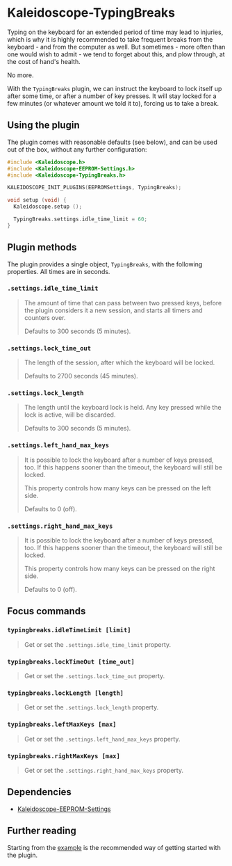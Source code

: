 # Kaleidoscope-TypingBreaks

Typing on the keyboard for an extended period of time may lead to injuries,
which is why it is highly recommended to take frequent breaks from the
keyboard - and from the computer as well. But sometimes - more often than one
would wish to admit - we tend to forget about this, and plow through, at the
cost of hand's health.

No more.

With the `TypingBreaks` plugin, we can instruct the keyboard to lock itself up
after some time, or after a number of key presses. It will stay locked for a few
minutes (or whatever amount we told it to), forcing us to take a break.

## Using the plugin

The plugin comes with reasonable defaults (see below), and can be used out of
the box, without any further configuration:

```c++
#include <Kaleidoscope.h>
#include <Kaleidoscope-EEPROM-Settings.h>
#include <Kaleidoscope-TypingBreaks.h>

KALEIDOSCOPE_INIT_PLUGINS(EEPROMSettings, TypingBreaks);

void setup (void) {
  Kaleidoscope.setup ();

  TypingBreaks.settings.idle_time_limit = 60;
}
```

## Plugin methods

The plugin provides a single object, `TypingBreaks`, with the following
properties. All times are in seconds.

### `.settings.idle_time_limit`

> The amount of time that can pass between two pressed keys, before the plugin
> considers it a new session, and starts all timers and counters over.
>
> Defaults to 300 seconds (5 minutes).

### `.settings.lock_time_out`

> The length of the session, after which the keyboard will be locked.
>
> Defaults to 2700 seconds (45 minutes).

### `.settings.lock_length`

> The length until the keyboard lock is held. Any key pressed while the lock is
> active, will be discarded.
>
> Defaults to 300 seconds (5 minutes).

### `.settings.left_hand_max_keys`

> It is possible to lock the keyboard after a number of keys pressed, too. If
> this happens sooner than the timeout, the keyboard will still be locked.
>
> This property controls how many keys can be pressed on the left side.
>
> Defaults to 0 (off).

### `.settings.right_hand_max_keys`

> It is possible to lock the keyboard after a number of keys pressed, too. If
> this happens sooner than the timeout, the keyboard will still be locked.
>
> This property controls how many keys can be pressed on the right side.
>
> Defaults to 0 (off).

## Focus commands

### `typingbreaks.idleTimeLimit [limit]`

> Get or set the `.settings.idle_time_limit` property.

### `typingbreaks.lockTimeOut [time_out]`

> Get or set the `.settings.lock_time_out` property.

### `typingbreaks.lockLength [length]`

> Get or set the `.settings.lock_length` property.

### `typingbreaks.leftMaxKeys [max]`

> Get or set the `.settings.left_hand_max_keys` property.

### `typingbreaks.rightMaxKeys [max]`

> Get or set the `.settings.right_hand_max_keys` property.

## Dependencies

* [Kaleidoscope-EEPROM-Settings](EEPROM-Settings.md)

## Further reading

Starting from the [example][plugin:example] is the recommended way of getting
started with the plugin.

 [plugin:example]: ../../examples/Features/TypingBreaks/TypingBreaks.ino
